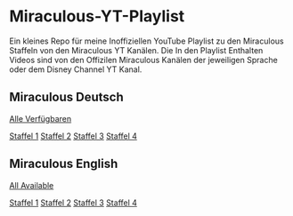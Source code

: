 # Miraculous-YT-Playlist
Ein kleines Repo für meine Inoffiziellen YouTube Playlist zu den Miraculous Staffeln von den Miraculous YT Kanälen.
Die In den Playlist Enthalten Videos sind von den Offizilen Miraculous Kanälen der jeweiligen Sprache oder dem Disney Channel YT Kanal.

## Miraculous Deutsch
[Alle Verfügbaren](https://youtube.com/playlist?list=PLQg5Jd-VCfKDiloN9kJFgNoWFfuXDg8qK&si=7uAvUzx_hFMgrBcz)

[Staffel 1](https://youtube.com/playlist?list=PLQg5Jd-VCfKABwRZWY4BQxLjFjwm7u0mH)
[Staffel 2](https://youtube.com/playlist?list=PLQg5Jd-VCfKAgp3nkN9geapc2kr5NKFtd)
[Staffel 3](https://youtube.com/playlist?list=PLQg5Jd-VCfKCSCNHO5YFlRoUEhCxpQUad)
[Staffel 4](https://youtube.com/playlist?list=PLQg5Jd-VCfKAHOIwqvgww2GMYC2h6xx9K)

## Miraculous English
[All Available](https://youtube.com/playlist?list=PLQg5Jd-VCfKBrHFCcrgt3V6TNk2idQvp1&si=JD2PQJ9pS9a442xP)

[Staffel 1](https://youtube.com/playlist?list=PLQg5Jd-VCfKABwRZWY4BQxLjFjwm7u0mH)
[Staffel 2](https://youtube.com/playlist?list=PLQg5Jd-VCfKDGV_qnHdRCLIKA4zqwLXlt&si=bMAjfzEjz8xpy0Oo)
[Staffel 3](https://youtube.com/playlist?list=PLQg5Jd-VCfKBq0kTXSUrycIgfG04X8C5o&si=OVU1tCBGNWmR8_Qt)
[Staffel 4](https://youtube.com/playlist?list=PLQg5Jd-VCfKBksM7tcrN64LCEt9KIotri&si=l3s4EiJL06B15v1B)
